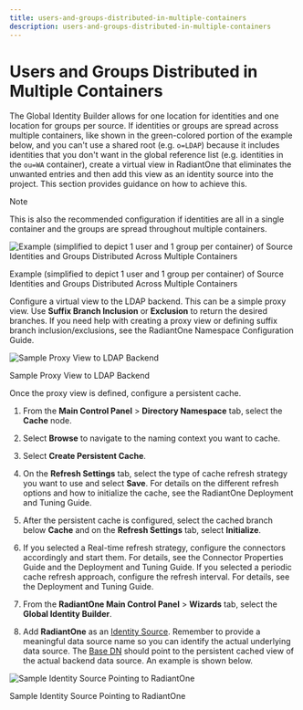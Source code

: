 ```yaml
---
title: users-and-groups-distributed-in-multiple-containers
description: users-and-groups-distributed-in-multiple-containers
---
```

         
# Users and Groups Distributed in Multiple Containers

The Global Identity Builder allows for one location for identities and one location for groups per source. If identities or groups are spread across multiple containers, like shown in the green-colored portion of the example below, and you can't use a shared root (e.g. `o=LDAP`) because it includes identities that you don't want in the global reference list (e.g. identities in the `ou=WA` container), create a virtual view in RadiantOne that eliminates the unwanted entries and then add this view as an identity source into the project. This section provides guidance on how to achieve this.

>[!note]
>This is also the recommended configuration if identities are all in a single container and the groups are spread throughout multiple containers.

![Example (simplified to depict 1 user and 1 group per container) of Source Identities and Groups Distributed Across Multiple Containers](./media/image146.png)

Example (simplified to depict 1 user and 1 group per container) of Source Identities and Groups Distributed Across Multiple Containers

Configure a virtual view to the LDAP backend. This can be a simple proxy view. Use **Suffix Branch Inclusion** or **Exclusion** to return the desired branches. If you need help with creating a proxy view or defining suffix branch inclusion/exclusions, see the RadiantOne Namespace Configuration Guide.

![Sample Proxy View to LDAP Backend](./media/image147.png)

Sample Proxy View to LDAP Backend

Once the proxy view is defined, configure a persistent cache.

1. From the **Main Control Panel** > **Directory Namespace** tab, select the **Cache** node.

2. Select **Browse** to navigate to the naming context you want to cache.

3. Select **Create Persistent Cache**.

4. On the **Refresh Settings** tab, select the type of cache refresh strategy you want to use and select **Save**. For details on the different refresh options and how to initialize the cache, see the RadiantOne Deployment and Tuning Guide.

5. After the persistent cache is configured, select the cached branch below **Cache** and on the **Refresh Settings** tab, select **Initialize**.

6. If you selected a Real-time refresh strategy, configure the connectors accordingly and start them. For details, see the Connector Properties Guide and the Deployment and Tuning Guide. If you selected a periodic cache refresh approach, configure the refresh interval. For details, see the Deployment and Tuning Guide.

7. From the **RadiantOne Main Control Panel** > **Wizards** tab, select the **Global Identity Builder**.

8. Add **RadiantOne** as an [Identity Source](#identity-sources). Remember to provide a meaningful data source name so you can identify the actual underlying data source. The [Base DN](#identitiesBaseDN) should point to the persistent cached view of the actual backend data source. An example is shown below.

![Sample Identity Source Pointing to RadiantOne](./media/image148.png)

Sample Identity Source Pointing to RadiantOne
